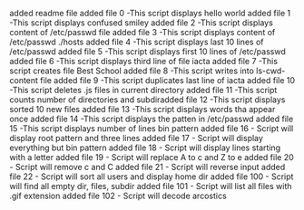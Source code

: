 added readme file
added file 0 -This script displays hello world
added file 1 -This script displays confused smiley
added file 2 -This script displays content of /etc/passwd file
added file 3 -This script displays content of /etc/passwd ./hosts
added file 4 -This script displays last 10 lines of /etc/passwd
added file 5 -This script displays first 10 lines of /etc/passwd
added file 6 -This script displays third line of file iacta
added file 7 -This script creates file Best School
added file 8 -This script writes into ls-cwd-content file
added file 9 -This script duplicates last line of iacta
added file 10 -This script deletes .js files in current directory
added file 11 -This script counts number of directories and subdiradded file 12 -This script displays sorted 10 new files
added file 13 -This script displays words tha appear once
added file 14 -This script displays the patten in /etc/passwd
added file 15 -This script displays number of lines bin pattern
added file 16 - Script will display root pattern and three lines
added file 17 - Script will display everything but bin pattern
added file 18 - Script will display lines starting with a letter
added file 19 - Script will replace A to c and Z to e
added file 20 - Script will remove c and C
added file 21 - Script will reverse input
added file 22 - Script will sort all users and display home dir
added file 100 - Script will find all empty dir, files, subdir
added file 101 - Script will list all files with .gif extension
added file 102 - Script will decode arcostics
